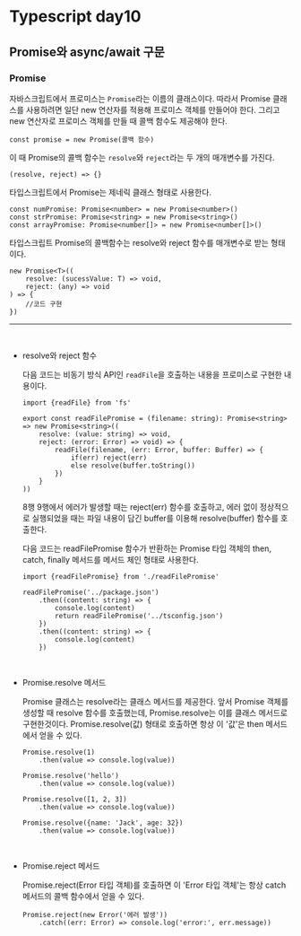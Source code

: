 # Typescript day10

## Promise와 async/await 구문

### Promise

자바스크립트에서 프로미스는 `Promise`라는 이름의 클래스이다. 따라서 Promise 클래스를 사용하려면 일단 new 연산자를 적용해 프로미스 객체를 만들어야 한다. 그리고 new 연산자로 프로미스 객체를 만들 때 콜백 함수도 제공해야 한다.

`const promise = new Promise(콜백 함수)`

이 때 Promise의 콜백 함수는 `resolve`와 `reject`라는 두 개의 매개변수를 가진다.

`(resolve, reject) => {}`

타입스크립트에서 Promise는 제네릭 클래스 형태로 사용한다.

```
const numPromise: Promise<number> = new Promise<number>()
const strPromise: Promise<string> = new Promise<string>()
const arrayPromise: Promise<number[]> = new Promise<number[]>()
```

타입스크립트 Promise의 콜백함수는 resolve와 reject 함수를 매개변수로 받는 형태이다.

```
new Promise<T>((
    resolve: (sucessValue: T) => void,
    reject: (any) => void
) => {
    //코드 구현
})
```

<hr><br>

- resolve와 reject 함수

    다음 코드는 비동기 방식 API인 `readFile`을 호출하는 내용을 프로미스로 구현한 내용이다.

    ```
    import {readFile} from 'fs'

    export const readFilePromise = (filename: string): Promise<string> => new Promise<string>((
        resolve: (value: string) => void,
        reject: (error: Error) => void) => {
            readFile(filename, (err: Error, buffer: Buffer) => {
                if(err) reject(err)
                else resolve(buffer.toString())
            })
        }
    ))
    ```

    8행 9행에서 에러가 발생할 때는 reject(err) 함수를 호출하고, 에러 없이 정상적으로 실행되었을 때는 파일 내용이 담긴 buffer를 이용해 resolve(buffer) 함수를 호출한다.

    다음 코드는 readFilePromise 함수가 반환하는 Promise 타입 객체의 then, catch, finally 메서드를 메서드 체인 형태로 사용한다.

    ```
    import {readFilePromise} from './readFilePromise'

    readFilePromise('../package.json')
        .then((content: string) => {
            console.log(content)
            return readFilePromise('../tsconfig.json')
        })
        .then((content: string) => {
            console.log(content)
        })
    ```

<br>

- Promise.resolve 메서드

    Promise 클래스는 resolve라는 클래스 메서드를 제공한다. 앞서 Promise 객체를 생성할 때 resolve 함수를 호출했는데, Promise.resolve는 이를 클래스 메서드로 구현한것이다. Promise.resolve(값) 형태로 호출하면 항상 이 '값'은 then 메서드에서 얻을 수 있다.

    ```
    Promise.resolve(1)
        .then(value => console.log(value))

    Promise.resolve('hello')
        .then(value => console.log(value))

    Promise.resolve([1, 2, 3])
        .then(value => console.log(value))

    Promise.resolve({name: 'Jack', age: 32})
        .then(value => console.log(value))
    ```

<br>

- Promise.reject 메서드

    Promise.reject(Error 타입 객체)를 호출하면 이 'Error 타입 객체'는 항상 catch 메서드의 콜백 함수에서 얻을 수 있다.

    ```
    Promise.reject(new Error('에러 발생'))
        .catch((err: Error) => console.log('error:', err.message))
    ```